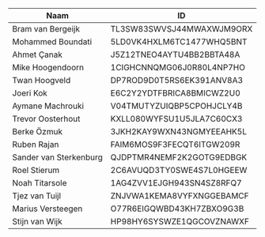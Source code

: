 | Naam                   | ID                        |
| ---------------------- | ------------------------- |
| Bram van Bergeijk      | TL3SW83SWVSJ44MWAXWJM9ORX |
| Mohammed Boundati      | 5LD0VK4HXLM6TC1477WHQ5BNT |
| Ahmet Çanak            | J5Z12TNEO4AYTU4BB2BBTA48A |
| Mike Hoogendoorn       | 1CIGHCNNQMG06J0R80L4NP7HO |
| Twan Hoogveld          | DP7ROD9D0T5RS6EK391ANV8A3 |
| Joeri Kok              | E6C2Y2YDTFBRICA8BMICWZ2U0 |
| Aymane Machrouki       | V04TMUTYZUIQBP5CPOHJCLY4B |
| Trevor Oosterhout      | KXLL080WYFSU1U5JLA7C60CX3 |
| Berke Özmuk            | 3JKH2KAY9WXN43NGMYEEAHK5L |
| Ruben Rajan            | FAIM6MOS9F3FECQT6ITGW209R |
| Sander van Sterkenburg | QJDPTMR4NEMF2K2GOTG9EDBGK |
| Roel Stierum           | 2C6AVUQD3TY0SWE4S7L0HGEEW |
| Noah Titarsole         | 1AG4ZVV1EJGH943SN4SZ8RFQ7 |
| Tjez van Tuijl         | ZNJVWA1KEMA8VYFXNGGEBAMCF |
| Marius Versteegen      | O77R6EIGQWBD43KH7ZBXO9G3B |
| Stijn van Wijk         | HP98HY6SYSWZE1QGCOVZNAWXF |
